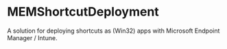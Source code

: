 # MEMShortcutDeployment
A solution for deploying shortcuts as (Win32) apps with Microsoft Endpoint Manager / Intune.
